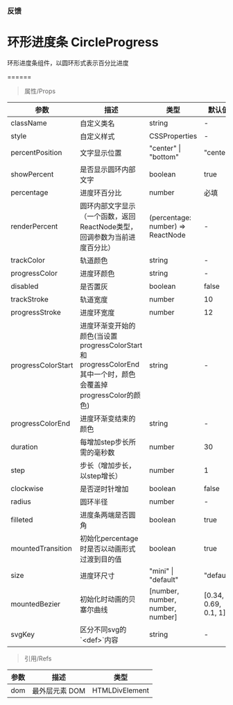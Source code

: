 ### 反馈

# 环形进度条 CircleProgress

环形进度条组件，以圆环形式表示百分比进度

======

> 属性/Props

|参数|描述|类型|默认值|
|----------|-------------|------|------|
|className|自定义类名|string|-|
|style|自定义样式|CSSProperties|-|
|percentPosition|文字显示位置|"center" \| "bottom"|"center"|
|showPercent|是否显示圆环内部文字|boolean|true|
|percentage|进度环百分比|number|必填|
|renderPercent|圆环内部文字显示（一个函数，返回ReactNode类型，回调参数为当前进度百分比）|(percentage: number) =\> ReactNode|-|
|trackColor|轨道颜色|string|-|
|progressColor|进度环颜色|string|-|
|disabled|是否置灰|boolean|false|
|trackStroke|轨道宽度|number|10|
|progressStroke|进度环宽度|number|12|
|progressColorStart|进度环渐变开始的颜色(当设置progressColorStart和progressColorEnd其中一个时，颜色会覆盖掉progressColor的颜色)|string|-|
|progressColorEnd|进度环渐变结束的颜色|string|-|
|duration|每增加step步长所需的毫秒数|number|30|
|step|步长（增加步长，以step增长）|number|1|
|clockwise|是否逆时针增加|boolean|false|
|radius|圆环半径|number|-|
|filleted|进度条两端是否圆角|boolean|true|
|mountedTransition|初始化percentage时是否以动画形式过渡到目的值|boolean|true|
|size|进度环尺寸|"mini" \| "default"|"default"|
|mountedBezier|初始化时动画的贝塞尔曲线|\[number, number, number, number\]|[0.34, 0.69, 0.1, 1]|
|svgKey|区分不同svg的\`\<def\>\`内容|string|-|

> 引用/Refs

|参数|描述|类型|
|----------|-------------|------|
|dom|最外层元素 DOM|HTMLDivElement|
